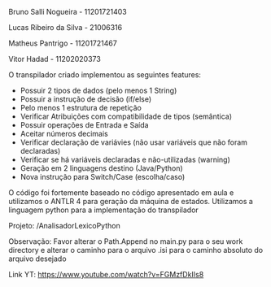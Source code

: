 Bruno Salli Nogueira   - 11201721403

Lucas Ribeiro da Silva - 21006316

Matheus Pantrigo       - 11201721467

Vitor Hadad            - 11202020373


O transpilador criado implementou as seguintes features:

- Possuir 2 tipos de dados (pelo menos 1 String) 	
- Possuir a instrução de decisão (if/else)	
- Pelo menos 1 estrutura de repetição	
- Verificar Atribuições com compatibilidade de tipos (semântica) 	
- Possuir operações de Entrada e Saída	
- Aceitar números decimais 	
- Verificar declaração de variávies (não usar variáveis que não foram declaradas)	
- Verificar se há variáveis declaradas e não-utilizadas (warning)	
- Geração em 2 linguagens destino (Java/Python)
- Nova instrução para Switch/Case (escolha/caso)

O código foi fortemente baseado no código apresentado em aula e utilizamos o ANTLR 4 para geração da máquina de estados.
Utilizamos a linguagem python para a implementação do transpilador

Projeto: /AnalisadorLexicoPython

Observação: Favor alterar o Path.Append no main.py para o seu work directory e alterar o caminho para o arquivo .isi para o caminho absoluto do arquivo desejado

Link YT: https://www.youtube.com/watch?v=FGMzfDkIIs8
